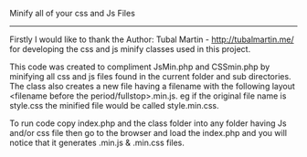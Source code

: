 Minify all of your css and Js Files
________________________________________________________
Firstly I would like to  thank the Author: Tubal Martin - http://tubalmartin.me/ for 
developing the css and js minify classes used in this project.

This code was created to compliment JsMin.php and CSSmin.php by minifying all 
css and js files found in the current folder and sub directories. The class also creates 
a new file having a filename with the following layout <filename before the period/fullstop>.min.js. 
eg if the original file name is style.css the minified file would be called style.min.css.

To run code copy index.php and the class folder into any folder having Js and/or css file then go to 
the browser and load the index.php and you will notice that it generates .min.js & .min.css files.